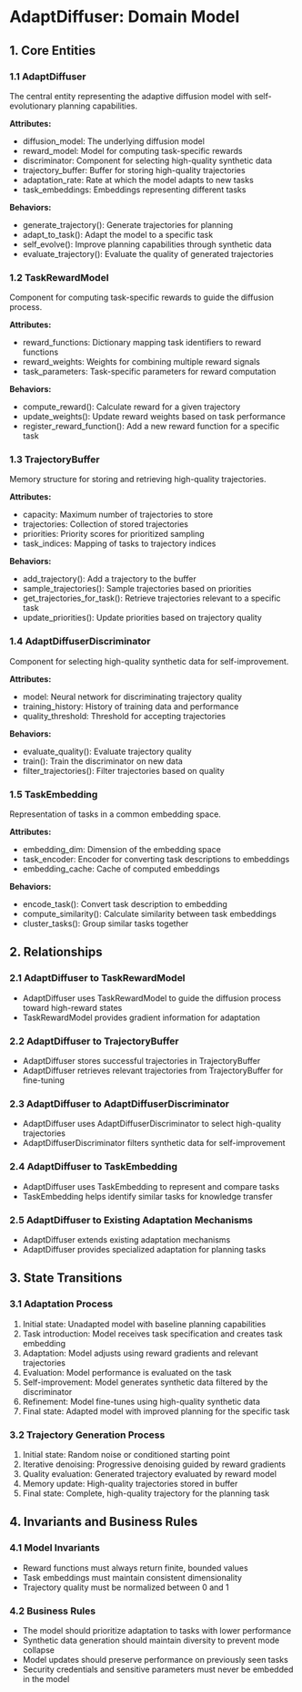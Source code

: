 # AdaptDiffuser: Domain Model

## 1. Core Entities

### 1.1 AdaptDiffuser
The central entity representing the adaptive diffusion model with self-evolutionary planning capabilities.

**Attributes:**
- diffusion_model: The underlying diffusion model
- reward_model: Model for computing task-specific rewards
- discriminator: Component for selecting high-quality synthetic data
- trajectory_buffer: Buffer for storing high-quality trajectories
- adaptation_rate: Rate at which the model adapts to new tasks
- task_embeddings: Embeddings representing different tasks

**Behaviors:**
- generate_trajectory(): Generate trajectories for planning
- adapt_to_task(): Adapt the model to a specific task
- self_evolve(): Improve planning capabilities through synthetic data
- evaluate_trajectory(): Evaluate the quality of generated trajectories

### 1.2 TaskRewardModel
Component for computing task-specific rewards to guide the diffusion process.

**Attributes:**
- reward_functions: Dictionary mapping task identifiers to reward functions
- reward_weights: Weights for combining multiple reward signals
- task_parameters: Task-specific parameters for reward computation

**Behaviors:**
- compute_reward(): Calculate reward for a given trajectory
- update_weights(): Update reward weights based on task performance
- register_reward_function(): Add a new reward function for a specific task

### 1.3 TrajectoryBuffer
Memory structure for storing and retrieving high-quality trajectories.

**Attributes:**
- capacity: Maximum number of trajectories to store
- trajectories: Collection of stored trajectories
- priorities: Priority scores for prioritized sampling
- task_indices: Mapping of tasks to trajectory indices

**Behaviors:**
- add_trajectory(): Add a trajectory to the buffer
- sample_trajectories(): Sample trajectories based on priorities
- get_trajectories_for_task(): Retrieve trajectories relevant to a specific task
- update_priorities(): Update priorities based on trajectory quality

### 1.4 AdaptDiffuserDiscriminator
Component for selecting high-quality synthetic data for self-improvement.

**Attributes:**
- model: Neural network for discriminating trajectory quality
- training_history: History of training data and performance
- quality_threshold: Threshold for accepting trajectories

**Behaviors:**
- evaluate_quality(): Evaluate trajectory quality
- train(): Train the discriminator on new data
- filter_trajectories(): Filter trajectories based on quality

### 1.5 TaskEmbedding
Representation of tasks in a common embedding space.

**Attributes:**
- embedding_dim: Dimension of the embedding space
- task_encoder: Encoder for converting task descriptions to embeddings
- embedding_cache: Cache of computed embeddings

**Behaviors:**
- encode_task(): Convert task description to embedding
- compute_similarity(): Calculate similarity between task embeddings
- cluster_tasks(): Group similar tasks together

## 2. Relationships

### 2.1 AdaptDiffuser to TaskRewardModel
- AdaptDiffuser uses TaskRewardModel to guide the diffusion process toward high-reward states
- TaskRewardModel provides gradient information for adaptation

### 2.2 AdaptDiffuser to TrajectoryBuffer
- AdaptDiffuser stores successful trajectories in TrajectoryBuffer
- AdaptDiffuser retrieves relevant trajectories from TrajectoryBuffer for fine-tuning

### 2.3 AdaptDiffuser to AdaptDiffuserDiscriminator
- AdaptDiffuser uses AdaptDiffuserDiscriminator to select high-quality trajectories
- AdaptDiffuserDiscriminator filters synthetic data for self-improvement

### 2.4 AdaptDiffuser to TaskEmbedding
- AdaptDiffuser uses TaskEmbedding to represent and compare tasks
- TaskEmbedding helps identify similar tasks for knowledge transfer

### 2.5 AdaptDiffuser to Existing Adaptation Mechanisms
- AdaptDiffuser extends existing adaptation mechanisms
- AdaptDiffuser provides specialized adaptation for planning tasks

## 3. State Transitions

### 3.1 Adaptation Process
1. Initial state: Unadapted model with baseline planning capabilities
2. Task introduction: Model receives task specification and creates task embedding
3. Adaptation: Model adjusts using reward gradients and relevant trajectories
4. Evaluation: Model performance is evaluated on the task
5. Self-improvement: Model generates synthetic data filtered by the discriminator
6. Refinement: Model fine-tunes using high-quality synthetic data
7. Final state: Adapted model with improved planning for the specific task

### 3.2 Trajectory Generation Process
1. Initial state: Random noise or conditioned starting point
2. Iterative denoising: Progressive denoising guided by reward gradients
3. Quality evaluation: Generated trajectory evaluated by reward model
4. Memory update: High-quality trajectories stored in buffer
5. Final state: Complete, high-quality trajectory for the planning task

## 4. Invariants and Business Rules

### 4.1 Model Invariants
- Reward functions must always return finite, bounded values
- Task embeddings must maintain consistent dimensionality
- Trajectory quality must be normalized between 0 and 1

### 4.2 Business Rules
- The model should prioritize adaptation to tasks with lower performance
- Synthetic data generation should maintain diversity to prevent mode collapse
- Model updates should preserve performance on previously seen tasks
- Security credentials and sensitive parameters must never be embedded in the model